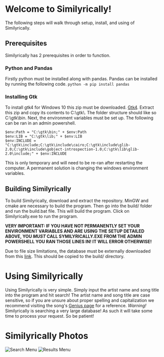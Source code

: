 # Welcome to Similyrically!
The following steps will walk through setup, install, and using of Similyrically.


## Prerequisites
Similyrically has 2 prerequisites in order to function.
### Python and Pandas
Firstly python must be installed along with pandas. Pandas can be installed by running the following code.
```python -m pip install pandas```
### Installing Gtk
To install gtk4 for Windows 10 this zip must be downloaded. [Gtk4](https://github.com/wingtk/gvsbuild/releases/download/2024.11.1/GTK4_Gvsbuild_2024.11.1_x64.zip).
Extract this zip and copy its contents to C:\gtk\\. The folder structure should like so C:\gtk\bin.
Next, the environment variables must be set up. The following can be ran in an admin powershell.
```
$env:Path = "C:\gtk\bin;" + $env:Path
$env:LIB = "C:\gtk\lib;" + $env:LIB
$env:INCLUDE = "C:\gtk\include;C:\gtk\include\cairo;C:\gtk\include\glib-2.0;C:\gtk\include\gobject-introspection-1.0;C:\gtk\lib\glib-2.0\include;" + $env:INCLUDE
```
This is only temporary and will need to be re-ran after restarting the computer. A permanent solution is changing the windows environment variables.
## Building Similyrically
To build Similyrically, download and extract the repository. MinGW and cmake are necessary to build the program. Then go into the build/ folder and run the build.bat file. This will build the program. Click on Similyrically.exe to run the program.

**VERY IMPORTANT: IF YOU HAVE NOT PERMANENTLY SET YOUR ENVIRONMENT VARIABLES AND ARE USING THE SETUP DETAILED ABOVE, YOU _MUST_ CALL SYMILYRICALLY.EXE FROM THE ADMIN POWERSHELL YOU RAN THOSE LINES IN! IT WILL ERROR OTHERWISE!** 

Due to file size limitations, the database must be externally downloaded from this [link](https://drive.google.com/file/d/1qno3_FT3GS-21PjkKXUsVefH9TKOCNqf/view?usp=sharing). This should be copied to the build/ directory. 
# Using Similyrically
Using Similyrically is very simple. Simply input the artist name and song title into the program and hit search!
The artist name and song title are case sensitive, so if you are unsure about proper spelling and capitalization we recommend visiting the song's [Genius page](https://genius.com/) for a reference.
*Warning!* Similyrically is searching a very large database! As such it will take some time to process your request. So be patient!
# Similyrically Photos
![Search Menu](./media/search-picture.png)
![Results Menu](./media/results-picture.png)
